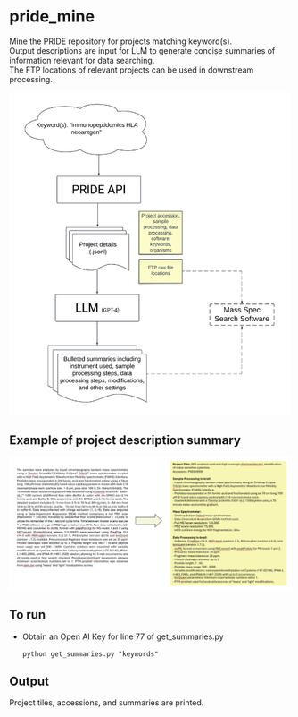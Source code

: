 # pride_mine

Mine the PRIDE repository for projects matching keyword(s). \
Output descriptions are input for LLM to generate concise summaries of information relevant for data searching. \
The FTP locations of relevant projects can be used in downstream processing.

![Model](pipeline.png)

## Example of project description summary
![Model](example.png)

## To run
- Obtain an Open AI Key for line 77 of get_summaries.py

  ```
  python get_summaries.py "keywords"

  ```

## Output
Project tiles, accessions, and summaries are printed.

